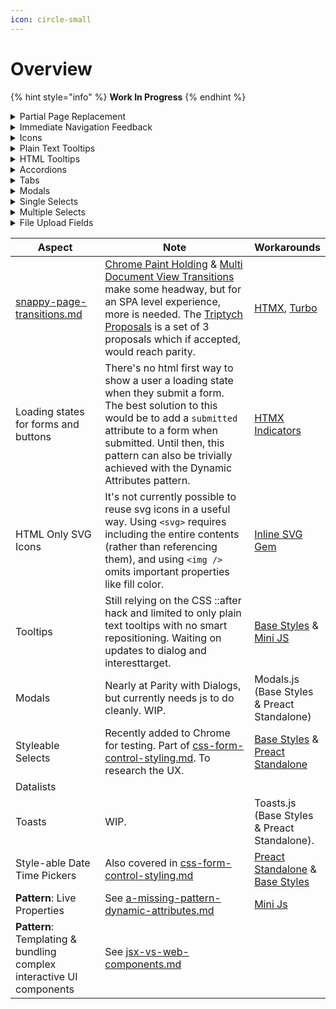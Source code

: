 ```yaml
---
icon: circle-small
---
```


# Overview

{% hint style="info" %}
**Work In Progress**
{% endhint %}

<details>

<summary>Partial Page Replacement</summary>

<table data-header-hidden><thead><tr><th width="147.0625"></th><th></th></tr></thead><tbody><tr><td><strong>Current Rating</strong></td><td><strong>B</strong> . Requires using a third party library like htmx</td></tr><tr><td><strong>Status</strong></td><td>Multiple Proposals Open. <a href="https://alexanderpetros.com/triptych/">Triptych</a> is a set of 3 that address the same idea.</td></tr></tbody></table>

<a href="overview.md#partial-page-replacement" class="button primary">Read More -> </a>

</details>

<details>

<summary>Immediate Navigation Feedback</summary>



</details>

<details>

<summary>Icons</summary>



</details>

<details>

<summary>Plain Text Tooltips</summary>



</details>

<details>

<summary>HTML Tooltips</summary>



</details>

<details>

<summary>Accordions</summary>



</details>

<details>

<summary>Tabs</summary>



</details>

<details>

<summary>Modals</summary>



</details>

<details>

<summary>Single Selects</summary>



</details>

<details>

<summary>Multiple Selects</summary>



</details>

<details>

<summary>File Upload Fields</summary>



</details>





<table data-full-width="true"><thead><tr><th width="220.68359375">Aspect</th><th width="683.609375">Note</th><th>Workarounds</th></tr></thead><tbody><tr><td><a data-mention href="patterns-and-progress/snappy-page-transitions.md">snappy-page-transitions.md</a></td><td><a href="https://developer.chrome.com/blog/paint-holding">Chrome Paint Holding</a> &#x26; <a href="https://developer.chrome.com/docs/web-platform/view-transitions/cross-document">Multi Document View Transitions</a> make some headway, but for an SPA level experience, more is needed. The <a href="https://alexanderpetros.com/triptych/">Triptych Proposals</a> is a set of 3 proposals which if accepted, would reach parity.</td><td><a href="http://htmx.org/">HTMX</a>, <a href="https://turbo.hotwired.dev/">Turbo</a></td></tr><tr><td>Loading states for forms and buttons</td><td>There's no html first way to show a user a loading state when they submit a form. The best solution to this would be to add a  <code>submitted</code> attribute to a form when submitted. Until then, this pattern can also be trivially achieved with the Dynamic Attributes pattern.</td><td><a href="https://htmx.org/attributes/hx-indicator/">HTMX Indicators</a></td></tr><tr><td>HTML Only SVG Icons</td><td>It's not currently possible to reuse svg icons in a useful way. Using <code>&#x3C;svg></code> requires including the entire contents (rather than referencing them), and using <code>&#x3C;img /></code> omits important properties like fill color. </td><td><a href="https://github.com/jamesmartin/inline_svg">Inline SVG Gem</a></td></tr><tr><td>Tooltips</td><td>Still relying on the CSS ::after hack and limited to only plain text tooltips with no smart repositioning. Waiting on updates to dialog and interesttarget. </td><td><a href="https://base-styles.com/">Base Styles</a> &#x26; <a href="https://mini-js.com/">Mini JS</a></td></tr><tr><td>Modals</td><td>Nearly at Parity with Dialogs, but currently needs js to do cleanly. WIP. </td><td>Modals.js (Base Styles &#x26; Preact Standalone)</td></tr><tr><td>Styleable Selects</td><td>Recently added to Chrome for testing. Part of <a data-mention href="articles/css-form-control-styling.md">css-form-control-styling.md</a>. To research the UX. </td><td><a href="https://base-styles.com/">Base Styles</a> &#x26; <a href="broken-reference">Preact Standalone</a> </td></tr><tr><td>Datalists</td><td></td><td></td></tr><tr><td>Toasts</td><td>WIP. </td><td>Toasts.js (Base Styles &#x26; Preact Standalone).</td></tr><tr><td>Style-able Date Time Pickers</td><td>Also covered in <a data-mention href="articles/css-form-control-styling.md">css-form-control-styling.md</a></td><td><a href="broken-reference">Preact Standalone</a> &#x26; <a href="https://base-styles.com/">Base Styles</a></td></tr><tr><td><strong>Pattern</strong>: Live Properties</td><td>See <a data-mention href="articles/a-missing-pattern-dynamic-attributes.md">a-missing-pattern-dynamic-attributes.md</a></td><td><a href="https://mini-js.com/">Mini Js</a></td></tr><tr><td><strong>Pattern</strong>: Templating &#x26; bundling complex interactive UI components </td><td>See <a data-mention href="../html-first/articles/jsx-vs-web-components.md">jsx-vs-web-components.md</a></td><td></td></tr></tbody></table>
